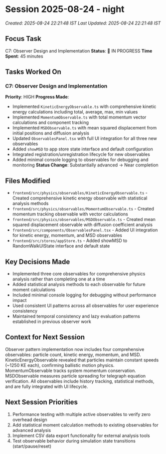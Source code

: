 # Session 2025-08-24 - night
*Created: 2025-08-24 22:21:48 IST*
*Last Updated: 2025-08-24 22:21:48 IST*

## Focus Task
C7: Observer Design and Implementation
**Status**: 🔄 IN PROGRESS
**Time Spent**: 45 minutes

## Tasks Worked On
### C7: Observer Design and Implementation
**Priority**: HIGH
**Progress Made**:
- Implemented `KineticEnergyObservable.ts` with comprehensive kinetic energy calculations including total, average, max, min values
- Implemented `MomentumObservable.ts` with total momentum vector calculations and component tracking
- Implemented `MSDObservable.ts` with mean squared displacement from initial positions and diffusion analysis
- Updated `ObservablesPanel.tsx` with full UI integration for all three new observables
- Added `showMSD` to app store state interface and default configuration
- Integrated registration/unregistration lifecycle for new observables
- Added minimal console logging to observables for debugging and monitoring
**Status Change**: Substantially advanced → Near completion

## Files Modified
- `frontend/src/physics/observables/KineticEnergyObservable.ts` - Created comprehensive kinetic energy observable with statistical analysis methods
- `frontend/src/physics/observables/MomentumObservable.ts` - Created momentum tracking observable with vector calculations
- `frontend/src/physics/observables/MSDObservable.ts` - Created mean squared displacement observable with diffusion coefficient analysis
- `frontend/src/components/ObservablesPanel.tsx` - Added UI integration for kinetic energy, momentum, and MSD observables
- `frontend/src/stores/appStore.ts` - Added showMSD to RandomWalkUIState interface and default state

## Key Decisions Made
- Implemented three core observables for comprehensive physics analysis rather than completing one at a time
- Added statistical analysis methods to each observable for future moment calculations
- Included minimal console logging for debugging without performance impact
- Used consistent UI patterns across all observables for user experience consistency
- Maintained temporal consistency and lazy evaluation patterns established in previous observer work

## Context for Next Session
Observer pattern implementation now includes four comprehensive observables: particle count, kinetic energy, momentum, and MSD. KineticEnergyObservable revealed that particles maintain constant speeds (~1250 KE each), confirming ballistic motion physics. MomentumObservable tracks system momentum conservation. MSDObservable measures particle spreading for telegraph equation verification. All observables include history tracking, statistical methods, and are fully integrated with UI lifecycle.

## Next Session Priorities
1. Performance testing with multiple active observables to verify zero overhead design
2. Add statistical moment calculation methods to existing observables for advanced analysis
3. Implement CSV data export functionality for external analysis tools
4. Test observable behavior during simulation state transitions (start/pause/reset)
